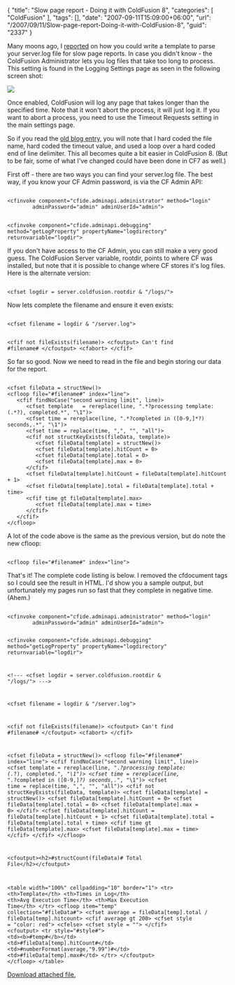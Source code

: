 {
	"title": "Slow page report - Doing it with ColdFusion 8",
	"categories": [
		"ColdFusion"
	],
	"tags": [],
	"date": "2007-09-11T15:09:00+06:00",
	"url": "/2007/09/11/Slow-page-report-Doing-it-with-ColdFusion-8",
	"guid": "2337"
}

Many moons ago, I <a href="http://www.raymondcamden.com/index.cfm?mode=entry&entry=E1C4D4BE-AF44-3997-E6F1C507CE21DF5B">reported</a> on how you could write a template to parse your server.log file for slow page reports. In case you didn't know - the ColdFusion Administrator lets you log files that take too long to process. This setting is found in the Logging Settings page as seen in the following screen shot:

<img src="http://www.coldfusionjedi.com/images/slowstuffsucks.png">

Once enabled, ColdFusion will log any page that takes longer than the specified time. Note that it won't abort the process, it will just log it. If you want to abort a process, you need to use the Timeout Requests setting in the main settings page.

So if you read the <a href="http://www.coldfusionjedi.com/index.cfm?mode=entry&entry=E1C4D4BE-AF44-3997-E6F1C507CE21DF5B">old blog entry</a>, you will note that I hard coded the file name, hard coded the timeout value, and used a loop over a hard coded end of line delimiter. This all becomes quite a bit easier in ColdFusion 8. (But to be fair, some of what I've changed could have been done in CF7 as well.)

First off - there are two ways you can find your server.log file. The best way, if you know your CF Admin password, is via the CF Admin API:

<code>
&lt;cfinvoke component="cfide.adminapi.administrator" method="login" 
		adminPassword="admin" adminUserId="admin"&gt;

&lt;cfinvoke component="cfide.adminapi.debugging" method="getLogProperty" propertyName="logdirectory" returnvariable="logdir"&gt;
</code>

If you don't have access to the CF Admin, you can still make a very good guess. The ColdFusion Server variable, rootdir, points to where CF was installed, but note that it is possible to change where CF stores it's log files. Here is the alternate version:

<code>
&lt;cfset logdir = server.coldfusion.rootdir & "/logs/"&gt;
</code>

Now lets complete the filename and ensure it even exists:

<code>
&lt;cfset filename = logdir & "/server.log"&gt;

&lt;cfif not fileExists(filename)&gt;
	&lt;cfoutput&gt;
	Can't find #filename#
	&lt;/cfoutput&gt;
	&lt;cfabort&gt;
&lt;/cfif&gt;
</code>

So far so good. Now we need to read in the file and begin storing our data for the report.

<code>
&lt;cfset fileData = structNew()&gt;
&lt;cfloop file="#filename#" index="line"&gt;
   &lt;cfif findNoCase("second warning limit", line)&gt;
      &lt;cfset template   = rereplace(line, ".*?processing template: (.*?), completed.*", "\1")&gt;
      &lt;cfset time = rereplace(line, ".*?completed in ([0-9,]*?) seconds,.*", "\1")&gt;
      &lt;cfset time = replace(time, ",", "", "all")&gt;
      &lt;cfif not structKeyExists(fileData, template)&gt;
         &lt;cfset fileData[template] = structNew()&gt;
         &lt;cfset fileData[template].hitCount = 0&gt;
         &lt;cfset fileData[template].total = 0&gt;
         &lt;cfset fileData[template].max = 0&gt;
      &lt;/cfif&gt;
      &lt;cfset fileData[template].hitCount = fileData[template].hitCount + 1&gt;
      &lt;cfset fileData[template].total = fileData[template].total + time&gt;
      &lt;cfif time gt fileData[template].max&gt;
         &lt;cfset fileData[template].max = time&gt;
      &lt;/cfif&gt;
   &lt;/cfif&gt;
&lt;/cfloop&gt;
</code>

A lot of the code above is the same as the previous version, but do note the new cfloop:

<code>
&lt;cfloop file="#filename#" index="line"&gt;
</code>

That's it! The complete code listing is below. I removed the cfdocument tags so I could see the result in HTML. I'd show you a sample output, but unfortunately my pages run so fast that they complete in negative time. (Ahem.)

<code>
&lt;cfinvoke component="cfide.adminapi.administrator" method="login" 
		adminPassword="admin" adminUserId="admin"&gt;

&lt;cfinvoke component="cfide.adminapi.debugging" method="getLogProperty" propertyName="logdirectory" returnvariable="logdir"&gt;

&lt;!---
&lt;cfset logdir = server.coldfusion.rootdir & "/logs/"&gt;
---&gt;

&lt;cfset filename = logdir & "/server.log"&gt;

&lt;cfif not fileExists(filename)&gt;
	&lt;cfoutput&gt;
	Can't find #filename#
	&lt;/cfoutput&gt;
	&lt;cfabort&gt;
&lt;/cfif&gt;

&lt;cfset fileData = structNew()&gt;
&lt;cfloop file="#filename#" index="line"&gt;
   &lt;cfif findNoCase("second warning limit", line)&gt;
      &lt;cfset template   = rereplace(line, ".*?processing template: (.*?), completed.*", "\1")&gt;
      &lt;cfset time = rereplace(line, ".*?completed in ([0-9,]*?) seconds,.*", "\1")&gt;
      &lt;cfset time = replace(time, ",", "", "all")&gt;
      &lt;cfif not structKeyExists(fileData, template)&gt;
         &lt;cfset fileData[template] = structNew()&gt;
         &lt;cfset fileData[template].hitCount = 0&gt;
         &lt;cfset fileData[template].total = 0&gt;
         &lt;cfset fileData[template].max = 0&gt;
      &lt;/cfif&gt;
      &lt;cfset fileData[template].hitCount = fileData[template].hitCount + 1&gt;
      &lt;cfset fileData[template].total = fileData[template].total + time&gt;
      &lt;cfif time gt fileData[template].max&gt;
         &lt;cfset fileData[template].max = time&gt;
      &lt;/cfif&gt;
   &lt;/cfif&gt;
&lt;/cfloop&gt;


&lt;cfoutput&gt;&lt;h2&gt;#structCount(fileData)# Total File&lt;/h2&gt;&lt;/cfoutput&gt;

&lt;table width="100%" cellpadding="10" border="1"&gt;
   &lt;tr&gt;
      &lt;th&gt;Template&lt;/th&gt;
      &lt;th&gt;Times in Log&lt;/th&gt;
      &lt;th&gt;Avg Execution Time&lt;/th&gt;
      &lt;th&gt;Max Execution Time&lt;/th&gt;
   &lt;/tr&gt;
&lt;cfloop item="temp" collection="#fileData#"&gt;
   &lt;cfset average = fileData[temp].total / fileData[temp].hitcount&gt;
   &lt;cfif average gt 200&gt;
      &lt;cfset style = "color: red"&gt;
   &lt;cfelse&gt;
      &lt;cfset style = ""&gt;
   &lt;/cfif&gt;
   &lt;cfoutput&gt;
   &lt;tr style="#style#"&gt;
   &lt;td&gt;&lt;b&gt;#temp#&lt;/b&gt;&lt;/td&gt;
   &lt;td&gt;#fileData[temp].hitCount#&lt;/td&gt;
   &lt;td&gt;#numberFormat(average,"9.99")#&lt;/td&gt;
   &lt;td&gt;#fileData[temp].max#&lt;/td&gt;
   &lt;/tr&gt;
   &lt;/cfoutput&gt;
&lt;/cfloop&gt;
&lt;/table&gt;
</code><p><a href='enclosures/D%3A%5Chosts%5Cwww%2Ecoldfusionjedi%2Ecom%5Cenclosures%2Ffindslow%2Ecfm%2Ezip'>Download attached file.</a></p>